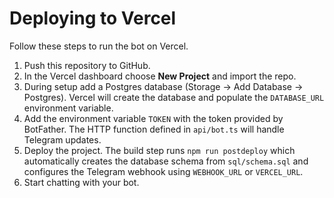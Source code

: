 # Deploying to Vercel

Follow these steps to run the bot on Vercel.

1. Push this repository to GitHub.
2. In the Vercel dashboard choose **New Project** and import the repo.
3. During setup add a Postgres database (Storage -> Add Database -> Postgres). Vercel
   will create the database and populate the `DATABASE_URL` environment variable.
4. Add the environment variable `TOKEN` with the token provided by BotFather.
   The HTTP function defined in `api/bot.ts` will handle Telegram updates.
5. Deploy the project. The build step runs `npm run postdeploy` which
   automatically creates the database schema from `sql/schema.sql` and
   configures the Telegram webhook using `WEBHOOK_URL` or `VERCEL_URL`.
6. Start chatting with your bot.
